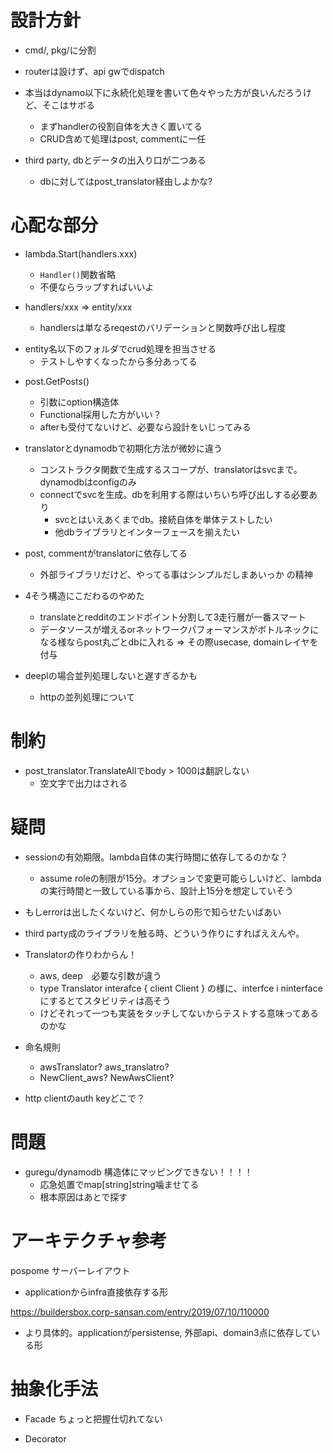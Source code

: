 # 設計方針
* cmd/, pkg/に分割
* routerは設けず、api gwでdispatch
* 本当はdynamo以下に永続化処理を書いて色々やった方が良いんだろうけど、そこはサボる
    - まずhandlerの役割自体を大きく置いてる
    - CRUD含めて処理はpost, commentに一任
    
* third party, dbとデータの出入り口が二つある
    - dbに対してはpost_translator経由しよかな?
    
# 心配な部分
* lambda.Start(handlers.xxx)
    - `Handler()`関数省略
    - 不便ならラップすればいいよ
    
* handlers/xxx => entity/xxx
    - handlersは単なるreqestのバリデーションと関数呼び出し程度
- entity名以下のフォルダでcrud処理を担当させる
    - テストしやすくなったから多分あってる
 
* post.GetPosts()
    - 引数にoption構造体
    - Functional採用した方がいい？
    - afterも受付てないけど、必要なら設計をいじってみる
    
 * translatorとdynamodbで初期化方法が微妙に違う
    - コンストラクタ関数で生成するスコープが、translatorはsvcまで。dynamodbはconfigのみ
    - connectでsvcを生成。dbを利用する際はいちいち呼び出しする必要あり
      - svcとはいえあくまでdb。接続自体を単体テストしたい
      - 他dbライブラリとインターフェースを揃えたい
 
 * post, commentがtranslatorに依存してる
    - 外部ライブラリだけど、やってる事はシンプルだしまあいっか の精神

* 4そう構造にこだわるのやめた
    - translateとredditのエンドポイント分割して3走行層が一番スマート
    - データソースが増えるorネットワークパフォーマンスがボトルネックになる様ならpost丸ごとdbに入れる
        => その際usecase, domainレイヤを付与

* deeplの場合並列処理しないと遅すぎるかも
    - httpの並列処理について
# 制約
* post_translator.TranslateAllでbody > 1000は翻訳しない
    - 空文字で出力はされる
 
 # 疑問
 * sessionの有効期限。lambda自体の実行時間に依存してるのかな？
    - assume roleの制限が15分。オプションで変更可能らしいけど、lambdaの実行時間と一致している事から、設計上15分を想定していそう
  
 * もしerrorは出したくないけど、何かしらの形で知らせたいばあい
 
 * third party成のライブラリを触る時、どういう作りにすればええんや。
 
 * Translatorの作りわからん！
    - aws, deep　必要な引数が違う
    - type Translator interafce { client Client } の様に、interfce i ninterfaceにするとてスタビリティは高そう
    - けどそれって一つも実装をタッチしてないからテストする意味ってあるのかな
 * 命名規則
    - awsTranslator? aws_translatro?
    - NewClient_aws? NewAwsClient?
    
  * http clientのauth keyどこで？
 # 問題
 * guregu/dynamodb 構造体にマッピングできない！！！！
    - 応急処置でmap[string]string噛ませてる
    - 根本原因はあとで探す
    
 # アーキテクチャ参考
pospome サーバーレイアウト
* applicationからinfra直接依存する形
 
https://buildersbox.corp-sansan.com/entry/2019/07/10/110000
* より具体的。applicationがpersistense, 外部api、domain3点に依存している形

# 抽象化手法
* Facade
ちょっと把握仕切れてない

* Decorator
